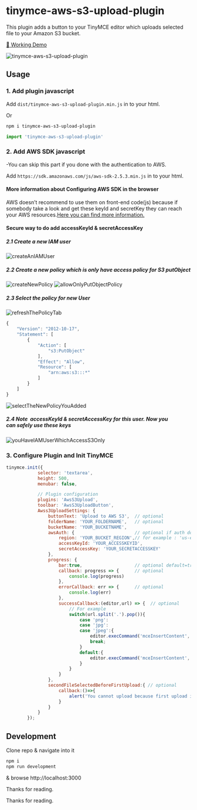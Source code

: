 # tinymce-aws-s3-upload-plugin

This plugin adds a button to your TinyMCE editor which uploads selected file to your Amazon S3 bucket.

[🦄 Working Demo](http://ogpoyraz.com/tinymce-aws-s3-upload-plugin)

![tinymce-aws-s3-upload-plugin](http://ogpoyraz.com/tinymce-amazon-s3-upload-plugin/tinymce-amazon-s3-upload-demo.gif)

## Usage

### 1. Add plugin javascript 
Add ```dist/tinymce-aws-s3-upload-plugin.min.js``` in to your html.
 
Or
 
```bash
npm i tinymce-aws-s3-upload-plugin
```
```javascript
import 'tinymce-aws-s3-upload-plugin'
```

### 2. Add AWS SDK javascript 
-You can skip this part if you done with the authentication to AWS.

Add ```https://sdk.amazonaws.com/js/aws-sdk-2.5.3.min.js``` in to your html.

#### More information about Configuring AWS SDK in the browser
AWS doesn’t recommend to use them on front-end code(js) because if somebody take a look and get these keyId and secretKey they can reach your AWS resources.[Here you can find more information.](http://docs.aws.amazon.com/AWSJavaScriptSDK/guide/browser-configuring.html)

#### Secure way to do add accessKeyId & secretAccessKey 

##### 2.1 Create a new IAM user

![createAnIAMUser](http://ogpoyraz.com/tinymce-amazon-s3-upload-plugin/createAnIAMUser.png)

##### 2.2 Create a new policy which is only have access policy for S3 putObject

![createNewPolicy](http://ogpoyraz.com/tinymce-amazon-s3-upload-plugin/createNewPolicy.png)
![allowOnlyPutObjectPolicy](http://ogpoyraz.com/tinymce-amazon-s3-upload-plugin/allowOnlyPutObjectPolicy.png)

##### 2.3 Select the policy for new User

![refreshThePolicyTab](http://ogpoyraz.com/tinymce-amazon-s3-upload-plugin/refreshThePolicyTab.png)

```javascript
{
    "Version": "2012-10-17",
    "Statement": [
        {
            "Action": [
                "s3:PutObject"
            ],
            "Effect": "Allow",
            "Resource": [
                "arn:aws:s3:::*"
            ]
        }
    ]
}

```
![selectTheNewPolicyYouAdded](http://ogpoyraz.com/tinymce-amazon-s3-upload-plugin/selectTheNewPolicyYouAdded.png)



##### 2.4 Note  accessKeyId & secretAccessKey for this user. Now you can safely use these keys

![youHaveIAMUserWhichAccessS3Only](http://ogpoyraz.com/tinymce-amazon-s3-upload-plugin/youHaveIAMUserWhichAccessS3Only.png)


 
### 3. Configure Plugin and Init TinyMCE
```javascript
tinymce.init({
            selector: 'textarea',
            height: 500,
            menubar: false,

            // Plugin configuration
            plugins: 'AwsS3Upload',
            toolbar: 'AwsS3UploadButton',
            Awss3UploadSettings: {
                buttonText: 'Upload to AWS S3',  // optional
                folderName: 'YOUR_FOLDERNAME',   // optional
                bucketName: 'YOUR_BUCKETNAME',
                awsAuth: {                       // optional if auth done in html before
                    region: 'YOUR_BUCKET_REGION',// for example : 'us-east-1'
                    accessKeyId: 'YOUR_ACCESSKEYID',
                    secretAccessKey: 'YOUR_SECRETACCESSKEY'
                },
                progress: {
                    bar:true,                    // optional default=true
                    callback: progress => {      // optional
                        console.log(progress)
                    },
                    errorCallback: err => {      // optional
                        console.log(err)
                    },
                    successCallback:(editor,url) => {  // optional
                        // For example
                        switch(url.split('.').pop()){
                            case 'png':
                            case 'jpg':
                            case 'jpeg':{
                                editor.execCommand('mceInsertContent', false, `<img src="${url}" style="display: block;margin: 0 auto;text-align: center; max-width:100%;" />`);
                                break;
                            }
                            default:{
                                editor.execCommand('mceInsertContent', false, `<a href="${url}">${url}</a>`);
                            }
                        }
                    }
                },
                secondFileSelectedBeforeFirstUpload:{ // optional
                    callback:()=>{
                        alert('You cannot upload because first upload is progressing');
                    }
                }
            }
        });
```
## Development

Clone repo & navigate into it

```bash
npm i
npm run development
```

& browse http://localhost:3000

Thanks for reading.

Thanks for reading.


